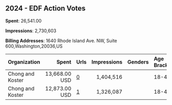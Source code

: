 ## 2024 - EDF Action Votes 
**Spent**: 26,541.00

**Impressions**: 2,730,603

**Billing Addresses**: 1640 Rhode Island Ave. NW, Suite 600,Washington,20036,US

|Organization|Spent|Urls|Impressions|Genders|Age Brackets|Country Codes|
|:---|---:|:---|---:|:---|:---|:---|
|Chong and Koster|13,668.00 USD|[0](https://www.snap.com/political-ads/asset/9fdb219cc52ecfdfb12a37a0dad1d74e4dc96d82ae4e76ca88c50b73472650ea?mediaType=mp4)|1,404,516||18-44|united states|
|Chong and Koster|12,873.00 USD|[1](https://www.snap.com/political-ads/asset/b478ca99eb0261026e83700922e815e1f56334545215f2e708eb54e7555cb905?mediaType=mp4)|1,326,087||18-44|united states|
